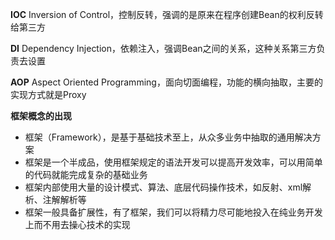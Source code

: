 

**IOC**
Inversion of Control，控制反转，强调的是原来在程序创建Bean的权利反转给第三方

**DI**
Dependency Injection，依赖注入，强调Bean之间的关系，这种关系第三方负责去设置

**AOP**
Aspect Oriented Programming，面向切面编程，功能的横向抽取，主要的实现方式就是Proxy


**框架概念的出现**
- 框架（Framework），是基于基础技术至上，从众多业务中抽取的通用解决方案
- 框架是一个半成品，使用框架规定的语法开发可以提高开发效率，可以用简单的代码就能完成复杂的基础业务
- 框架内部使用大量的设计模式、算法、底层代码操作技术，如反射、xml解析、注解解析等
- 框架一般具备扩展性，有了框架，我们可以将精力尽可能地投入在纯业务开发上而不用去操心技术的实现
